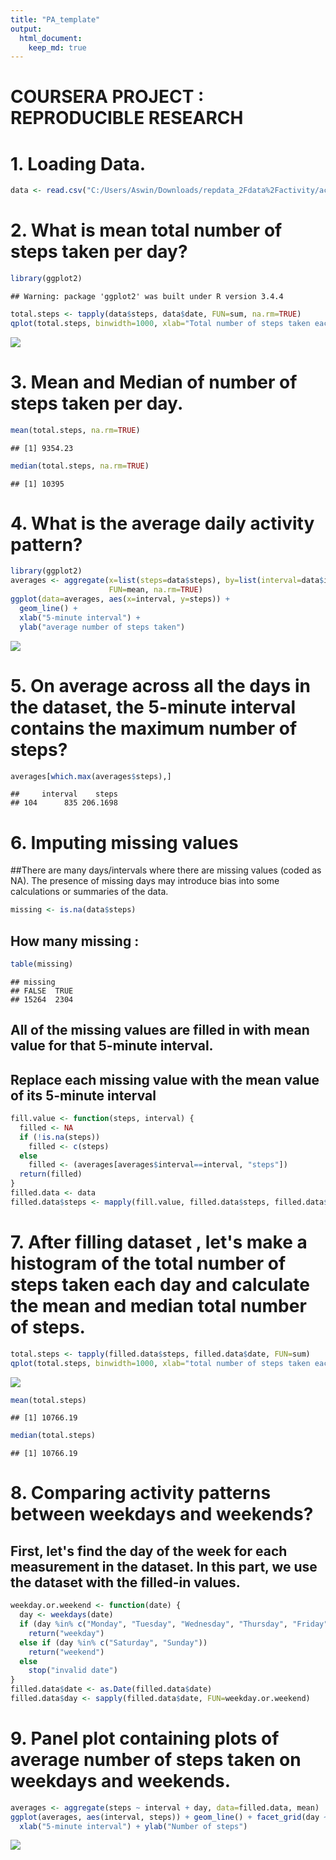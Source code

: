 ```yaml
--- 
title: "PA_template" 
output: 
  html_document: 
    keep_md: true 
---
```

COURSERA PROJECT : REPRODUCIBLE RESEARCH
===========================================================================
  
  
# 1. Loading Data.
  

```r
data <- read.csv("C:/Users/Aswin/Downloads/repdata_2Fdata%2Factivity/activity.csv")
```

# 2. What is mean total number of steps taken per day?


```r
library(ggplot2)
```

```
## Warning: package 'ggplot2' was built under R version 3.4.4
```

```r
total.steps <- tapply(data$steps, data$date, FUN=sum, na.rm=TRUE)
qplot(total.steps, binwidth=1000, xlab="Total number of steps taken each day")
```

![](PA_template_files/figure-html/unnamed-chunk-2-1.png)<!-- -->

# 3. Mean and Median of number of steps taken per day.


```r
mean(total.steps, na.rm=TRUE)
```

```
## [1] 9354.23
```

```r
median(total.steps, na.rm=TRUE)
```

```
## [1] 10395
```

# 4. What is the average daily activity pattern?


```r
library(ggplot2)
averages <- aggregate(x=list(steps=data$steps), by=list(interval=data$interval),
                      FUN=mean, na.rm=TRUE)
ggplot(data=averages, aes(x=interval, y=steps)) +
  geom_line() +
  xlab("5-minute interval") +
  ylab("average number of steps taken")
```

![](PA_template_files/figure-html/unnamed-chunk-4-1.png)<!-- -->

# 5. On average across all the days in the dataset, the 5-minute interval contains the maximum number of steps?


```r
averages[which.max(averages$steps),]
```

```
##     interval    steps
## 104      835 206.1698
```

# 6. Imputing missing values

##There are many days/intervals where there are missing values (coded as NA). The presence of missing days may introduce bias into some calculations or summaries of the data.


```r
missing <- is.na(data$steps)
```

## How many missing :


```r
table(missing)
```

```
## missing
## FALSE  TRUE 
## 15264  2304
```

## All of the missing values are filled in with mean value for that 5-minute interval.

## Replace each missing value with the mean value of its 5-minute interval


```r
fill.value <- function(steps, interval) {
  filled <- NA
  if (!is.na(steps))
    filled <- c(steps)
  else
    filled <- (averages[averages$interval==interval, "steps"])
  return(filled)
}
filled.data <- data
filled.data$steps <- mapply(fill.value, filled.data$steps, filled.data$interval)
```

# 7. After filling dataset , let's make a histogram of the total number of steps taken each day and calculate the mean and median total number of steps.


```r
total.steps <- tapply(filled.data$steps, filled.data$date, FUN=sum)
qplot(total.steps, binwidth=1000, xlab="total number of steps taken each day")
```

![](PA_template_files/figure-html/unnamed-chunk-9-1.png)<!-- -->

```r
mean(total.steps)
```

```
## [1] 10766.19
```

```r
median(total.steps)
```

```
## [1] 10766.19
```

# 8. Comparing activity patterns between weekdays and weekends?

## First, let's find the day of the week for each measurement in the dataset. In this part, we use the dataset with the filled-in values.


```r
weekday.or.weekend <- function(date) {
  day <- weekdays(date)
  if (day %in% c("Monday", "Tuesday", "Wednesday", "Thursday", "Friday"))
    return("weekday")
  else if (day %in% c("Saturday", "Sunday"))
    return("weekend")
  else
    stop("invalid date")
}
filled.data$date <- as.Date(filled.data$date)
filled.data$day <- sapply(filled.data$date, FUN=weekday.or.weekend)
```

# 9. Panel plot containing plots of average number of steps taken on weekdays and weekends.


```r
averages <- aggregate(steps ~ interval + day, data=filled.data, mean)
ggplot(averages, aes(interval, steps)) + geom_line() + facet_grid(day ~ .) +
  xlab("5-minute interval") + ylab("Number of steps")
```

![](PA_template_files/figure-html/unnamed-chunk-11-1.png)<!-- -->
